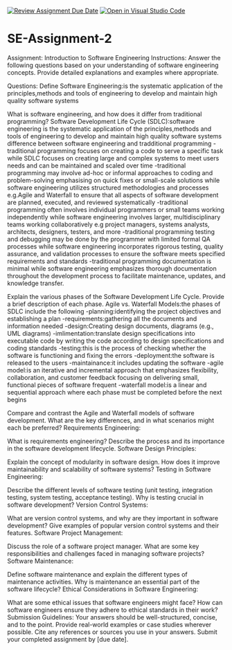 [![Review Assignment Due Date](https://classroom.github.com/assets/deadline-readme-button-24ddc0f5d75046c5622901739e7c5dd533143b0c8e959d652212380cedb1ea36.svg)](https://classroom.github.com/a/-ucQIGTc)
[![Open in Visual Studio Code](https://classroom.github.com/assets/open-in-vscode-718a45dd9cf7e7f842a935f5ebbe5719a5e09af4491e668f4dbf3b35d5cca122.svg)](https://classroom.github.com/online_ide?assignment_repo_id=15238586&assignment_repo_type=AssignmentRepo)
# SE-Assignment-2
Assignment: Introduction to Software Engineering
Instructions:
Answer the following questions based on your understanding of software engineering concepts. Provide detailed explanations and examples where appropriate.

Questions:
Define Software Engineering:is the systematic application of the principles,methods and tools of engineering to develop and maintain high quality software systems

What is software engineering, and how does it differ from traditional programming?
Software Development Life Cycle (SDLC):software engineering is the systematic application of the principles,methods and tools of engineering to develop and maintain high quality software systems
difference between software engineering and tradditional programming
   -traditional programming focuses on creating a code to serve a specific task while SDLC focuses on creating large and complex systems to meet users needs and can be maintained and scaled over time
   -traditional programming may involve ad-hoc or informal approaches to coding and problem-solving emphasising on quick fixes or small-scale solutions while software engineering utilizes structured methodologies and processes e.g.Agile and Waterfall to ensure that all aspects of software development are planned, executed, and reviewed systematically
   -traditional programming often involves individual programmers or small teams working independently while software engineering involves larger, multidisciplinary teams working collaboratively e.g project managers, systems analysts, architects, designers, testers, and more
   -traditional programming testing and debugging may be done by the programmer with limited formal QA processes while software engineering incorporates rigorous testing, quality assurance, and validation processes to ensure the software meets specified requirements and standards
   -traditional programming documentation is minimal while software engineering emphasizes thorough documentation throughout the development process to facilitate maintenance, updates, and knowledge transfer.

   


Explain the various phases of the Software Development Life Cycle. Provide a brief description of each phase.
Agile vs. Waterfall Models:the phases of SDLC include the following
   -planning:identifying the project objectives and establishing a plan
   -requirements:gathering all the documents and information needed
   -design:Creating design documents, diagrams (e.g., UML diagrams)
   -imlimentation:translate design specifications into executable code by writing the code according to design specifications and coding standards
   -testing:this is the process of checking whether the software is functioning and fixing the errors
   -deployment:the software is released to the users
   -maintainance:it includes updating the software
-agile model:is an iterative and incremental approach that emphasizes flexibility, collaboration, and customer feedback focusing on delivering small, functional pieces of software frequent
-waterfall model:is a linear and sequential approach where each phase must be completed before the next begins

Compare and contrast the Agile and Waterfall models of software development. What are the key differences, and in what scenarios might each be preferred?
Requirements Engineering:

What is requirements engineering? Describe the process and its importance in the software development lifecycle.
Software Design Principles:

Explain the concept of modularity in software design. How does it improve maintainability and scalability of software systems?
Testing in Software Engineering:

Describe the different levels of software testing (unit testing, integration testing, system testing, acceptance testing). Why is testing crucial in software development?
Version Control Systems:

What are version control systems, and why are they important in software development? Give examples of popular version control systems and their features.
Software Project Management:

Discuss the role of a software project manager. What are some key responsibilities and challenges faced in managing software projects?
Software Maintenance:

Define software maintenance and explain the different types of maintenance activities. Why is maintenance an essential part of the software lifecycle?
Ethical Considerations in Software Engineering:

What are some ethical issues that software engineers might face? How can software engineers ensure they adhere to ethical standards in their work?
Submission Guidelines:
Your answers should be well-structured, concise, and to the point.
Provide real-world examples or case studies wherever possible.
Cite any references or sources you use in your answers.
Submit your completed assignment by [due date].
